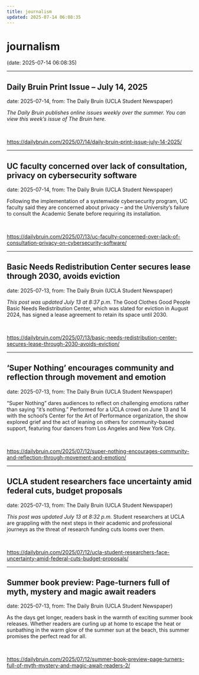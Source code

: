 ```yaml
---
title: journalism
updated: 2025-07-14 06:08:35
---
```


# journalism

(date: 2025-07-14 06:08:35)

---

## Daily Bruin Print Issue – July 14, 2025

date: 2025-07-14, from: The Daily Bruin (UCLA Student Newspaper)

<em>The Daily Bruin publishes online issues weekly over the summer. You can view this week’s issue of The Bruin here.</em> 

<br> 

<https://dailybruin.com/2025/07/14/daily-bruin-print-issue-july-14-2025/>

---

## UC faculty concerned over lack of consultation, privacy on cybersecurity software

date: 2025-07-14, from: The Daily Bruin (UCLA Student Newspaper)

Following the implementation of a systemwide cybersecurity program, UC faculty said they are concerned about privacy &#8211; and the University&#8217;s failure to consult the Academic Senate before requiring its installation. 

<br> 

<https://dailybruin.com/2025/07/13/uc-faculty-concerned-over-lack-of-consultation-privacy-on-cybersecurity-software/>

---

## Basic Needs Redistribution Center secures lease through 2030, avoids eviction

date: 2025-07-13, from: The Daily Bruin (UCLA Student Newspaper)

<em>This post was updated July 13 at 8:37 p.m.</em>
The Good Clothes Good People Basic Needs Redistribution Center, which was slated for eviction in August 2024, has signed a lease agreement to retain its space until 2030. 

<br> 

<https://dailybruin.com/2025/07/13/basic-needs-redistribution-center-secures-lease-through-2030-avoids-eviction/>

---

## ‘Super Nothing’ encourages community and reflection through movement and emotion

date: 2025-07-13, from: The Daily Bruin (UCLA Student Newspaper)

&#8220;Super Nothing&#8221; dares audiences to reflect on challenging emotions rather than saying &#8220;it&#8217;s nothing.&#8221;
Performed for a UCLA crowd on June 13 and 14 with the school&#8217;s Center for the Art of Performance organization, the show explored grief and the act of leaning on others for community-based support, featuring four dancers from Los Angeles and New York City. 

<br> 

<https://dailybruin.com/2025/07/12/super-nothing-encourages-community-and-reflection-through-movement-and-emotion/>

---

## UCLA student researchers face uncertainty amid federal cuts, budget proposals

date: 2025-07-13, from: The Daily Bruin (UCLA Student Newspaper)

<em>This post was updated July 13 at 8:32 p.m.</em>
Student researchers at UCLA are grappling with the next steps in their academic and professional journeys as the threat of research funding cuts looms over them. 

<br> 

<https://dailybruin.com/2025/07/12/ucla-student-researchers-face-uncertainty-amid-federal-cuts-budget-proposals/>

---

## Summer book preview: Page-turners full of myth, mystery and magic await readers

date: 2025-07-13, from: The Daily Bruin (UCLA Student Newspaper)

As the days get longer, readers bask in the warmth of exciting summer book releases.
Whether readers are curling up at home to escape the heat or sunbathing in the warm glow of the summer sun at the beach, this summer promises the perfect read for all. 

<br> 

<https://dailybruin.com/2025/07/12/summer-book-preview-page-turners-full-of-myth-mystery-and-magic-await-readers-2/>

